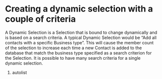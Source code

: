 <properties date="2016-06-24"
SortOrder="5"
/>

Creating a dynamic selection with a couple of criteria
======================================================

 

A Dynamic Selection is a Selection that is bound to change dynamically and is based on a search criteria. A typical Dynamic Selection would be “Add all contacts with a specific Business type”. This will cause the member count of the selection to increase each time a new Contact is added to the database that match the business type specified as a search criterion for the Selection. It is possible to have many search criteria for a single dynamic selection.

1. autolist
